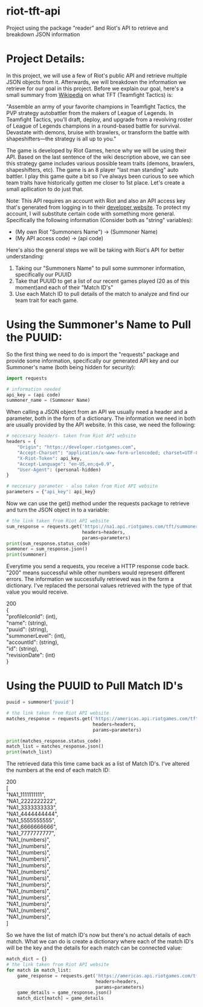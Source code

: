 # riot-tft-api
Project using the package "reader" and Riot's API to retrieve and breakdown JSON information

# Project Details:
In this project, we will use a few of Riot's public API and retrieve multiple JSON objects from it. Afterwards, we will breakdown the information we retrieve for our goal in this project. Before we explain our goal, here's a small summary from [Wikipedia](https://leagueoflegends.fandom.com/wiki/Teamfight_Tactics) on what TFT (Teamfight Tactics) is:

"Assemble an army of your favorite champions in Teamfight Tactics, the PVP strategy autobattler from the makers of League of Legends.
In Teamfight Tactics, you’ll draft, deploy, and upgrade from a revolving roster of League of Legends champions in a round-based battle for survival. Devastate with demons, bruise with brawlers, or transform the battle with shapeshifters—the strategy is all up to you."

The game is developed by Riot Games, hence why we will be using their API. Based on the last sentence of the wiki description above, we can see this strategy game includes various possible team traits (demons, brawlers, shapeshifters, etc). The game is an 8 player "last man standing" auto battler. I play this game quite a bit so I've always been curious to see which team traits have historically gotten me closer to 1st place. Let's create a small apllication to do just that.

Note: This API requires an account with Riot and also an API access key that's generated from logging in to their [developer website](https://developer.riotgames.com/). To protect my account, I will substitute certain code with something more general. Specifically the following information (Consider both as "string" variables):
- (My own Riot "Summoners Name") -> (Summoner Name)
- (My API access code) -> (api code)

Here's also the general steps we will be taking with Riot's API for better understanding:
1. Taking our "Summoners Name" to pull some summoner information, specifically our PUUID
2. Take that PUUID to get a list of our recent games played (20 as of this moment)and each of their "Match ID's"
3. Use each Match ID to pull details of the match to analyze and find our team trait for each game.

# Using the Summoner's Name to Pull the PUUID:
So the first thing we need to do is import the "requests" package and provide some information, specifically our generated API key and our Summoner's name (both being hidden for security):

```python
import requests

# information needed
api_key = (api code)
summoner_name = (Summoner Name)
```
When calling a JSON object from an API we usually need a header and a parameter, both in the form of a dictionary. The information we need in both are usually provided by the API website. In this case, we need the following:
```python
# neccesary headers- taken from Riot API website
headers = {
    "Origin": "https://developer.riotgames.com",
    "Accept-Charset": "application/x-www-form-urlencoded; charset=UTF-8",
    "X-Riot-Token": api_key,
    "Accept-Language": "en-US,en;q=0.9",
    "User-Agent": (personal-hidden)
}

# neccesary parameter - also taken from Riot API website
parameters = {"api_key": api_key}
```

Now we can use the get() method under the requests package to retrieve and turn the JSON object in to a variable:
```python
# the link taken from Riot API website
sum_response = requests.get('https://na1.api.riotgames.com/tft/summoner/v1/summoners/by-name/' + summoner_name,
                            headers=headers,
                            params=parameters)
print(sum_response.status_code)
summoner = sum_response.json()
print(summoner)
```
Everytime you send a requests, you receive a HTTP response code back. "200" means successful while other numbers would represent different errors. The information we successfully retrieved was in the form a dictionary. I've replaced the personal values retrieved with the type of that value you would receive.  

200  
{  
    "profileIconId": (int),  
    "name": (string),  
    "puuid": (string),  
    "summonerLevel": (int),  
    "accountId": (string),  
    "id": (string),  
    "revisionDate": (int)  
}  

# Using the PUUID to Pull Match ID's
```python
puuid = summoner['puuid']

# the link taken from Riot API website
matches_response = requests.get('https://americas.api.riotgames.com/tft/match/v1/matches/by-puuid/' + puuid + '/ids?',
                                headers=headers,
                                params=parameters)

print(matches_response.status_code)
match_list = matches_response.json()
print(match_list)
```
The retrieved data this time came back as a list of Match ID's. I've altered the numbers at the end of each match ID:  

200  
[  
    "NA1_1111111111",  
    "NA1_2222222222",  
    "NA1_3333333333",  
    "NA1_4444444444",  
    "NA1_5555555555",  
    "NA1_6666666666",  
    "NA1_7777777777",  
    "NA1_(numbers)",  
    "NA1_(numbers)",  
    "NA1_(numbers)",  
    "NA1_(numbers)",  
    "NA1_(numbers)",  
    "NA1_(numbers)",  
    "NA1_(numbers)",  
    "NA1_(numbers)",  
    "NA1_(numbers)",  
    "NA1_(numbers)",  
    "NA1_(numbers)",  
    "NA1_(numbers)",  
    "NA1_(numbers)",  
]  

So we have the list of match ID's now but there's no actual details of each match. What we can do is create a dictionary where each of the match ID's will be the key and the details for each match can be connected value:
```python
match_dict = {}
# the link taken from Riot API website
for match in match_list:
    game_response = requests.get('https://americas.api.riotgames.com/tft/match/v1/matches/' + match,
                                 headers=headers,
                                 params=parameters)
    game_details = game_response.json()
    match_dict[match] = game_details
```
